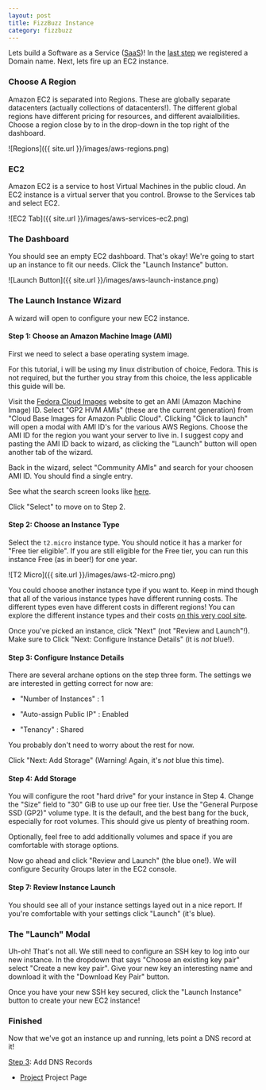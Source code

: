 ```yaml
---
layout: post
title: FizzBuzz Instance
category: fizzbuzz
---
```


Lets build a Software as a Service ([SaaS](https://en.wikipedia.org/wiki/Software_as_a_service))!
In the [last step](https://djmetzle.github.io/fizzbuzz/2017/09/28/fizzbuzz-domain.html) we registered a Domain name.
Next, lets fire up an EC2 instance.

### Choose A Region
Amazon EC2 is separated into Regions.
These are globally separate datacenters (actually collections of datacenters!).
The different global regions have different pricing for resources, and different avaialbilities.
Choose a region close by to in the drop-down in the top right of the dashboard.

![Regions]({{ site.url }}/images/aws-regions.png)

### EC2
Amazon EC2 is a service to host Virtual Machines in the public cloud.
An EC2 instance is a virtual server that you control.
Browse to the Services tab and select EC2.

![EC2 Tab]({{ site.url }}/images/aws-services-ec2.png)

### The Dashboard
You should see an empty EC2 dashboard. That's okay!
We're going to start up an instance to fit our needs.
Click the "Launch Instance" button.

![Launch Button]({{ site.url }}/images/aws-launch-instance.png)

### The Launch Instance Wizard
A wizard will open to configure your new EC2 instance.

#### Step 1: Choose an Amazon Machine Image (AMI)
First we need to select a base operating system image.


For this tutorial, i will be using my linux distribution of choice, Fedora.
This is not required, but the further you stray from this choice, the less applicable this guide will be.

Visit the [Fedora Cloud Images](https://cloud.fedoraproject.org) website to get an AMI (Amazon Machine Image) ID.
Select "GP2 HVM AMIs" (these are the current generation) from "Cloud Base Images for Amazon Public Cloud".
Clicking "Click to launch" will open a modal with AMI ID's for the various AWS Regions.
Choose the AMI ID for the region you want your server to live in.
I suggest copy and pasting the AMI ID back to wizard, as clicking the "Launch" button will open another tab of the wizard.

Back in the wizard, select "Community AMIs" and search for your choosen AMI ID.
You should find a single entry.

See what the search screen looks like [here](/images/aws-ami-search.png).

Click "Select" to move on to Step 2.

#### Step 2: Choose an Instance Type

Select the `t2.micro` instance type.
You should notice it has a marker for "Free tier eligible".
If you are still eligible for the Free tier, you can run this instance Free (as in beer!) for one year.

![T2 Micro]({{ site.url }}/images/aws-t2-micro.png)

You could choose another instance type if you want to.
Keep in mind though that all of the various instance types have different running costs.
The different types even have different costs in different regions!
You can explore the different instance types and their costs [on this very cool site](http://www.ec2instances.info/).

Once you've picked an instance, click "Next" (not "Review and Launch"!).
Make sure to Click "Next: Configure Instance Details" (it is *not* blue!).

#### Step 3: Configure Instance Details

There are several archane options on the step three form.
The settings we are interested in getting correct for now are:

- "Number of Instances" : 1

- "Auto-assign Public IP" : Enabled

- "Tenancy" : Shared

You probably don't need to worry about the rest for now.

Click "Next: Add Storage" (Warning! Again, it's *not* blue this time).

#### Step 4: Add Storage

You will configure the root "hard drive" for your instance in Step 4.
Change the "Size" field to "30" GiB to use up our free tier.
Use the "General Purpose SSD (GP2)" volume type.
It is the default, and the best bang for the buck, especially for root volumes.
This should give us plenty of breathing room.

Optionally, feel free to add additionally volumes and space if you are comfortable with storage options.

Now go ahead and click "Review and Launch" (the blue one!).
We will configure Security Groups later in the EC2 console.

#### Step 7: Review Instance Launch

You should see all of your instance settings layed out in a nice report.
If you're comfortable with your settings click "Launch" (it's blue).

### The "Launch" Modal

Uh-oh! That's not all.
We still need to configure an SSH key to log into our new instance.
In the dropdown that says "Choose an existing key pair" select "Create a new key pair".
Give your new key an interesting name and download it with the "Download Key Pair" button.

Once you have your new SSH key secured, click the "Launch Instance" button to create your new EC2 instance!

### Finished
Now that we've got an instance up and running, lets point a DNS record at it!

[Step 3](/): Add DNS Records 

- [Project](/fizzbuzz/2017/09/27/fizzbuzz-project.html) Project Page


